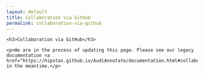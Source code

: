 ```yaml
---
layout: default
title: Collaboration via GitHub
permalink: collaboration-via-github
---
```

<!-- Add an essay or interpretive material below this line,
using HTML or markdown.  Do not modify this file above this line -->

<html>
  <body>
    
    <h3>Collaboration via GitHub</h3>
    
    <p>We are in the process of updating this page. Please see our legacy documentation <a href="https://hipstas.github.io/AudiAnnotate/documentation.html#collaborative">here</a> in the meantime.</p>
    
  </body>
  </html>
  
